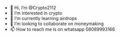 - 👋 Hi, I’m @Crypto2112
- 👀 I’m interested in crypto
- 🌱 I’m currently learning airdrops
- 💞️ I’m looking to collaborate on moneymaking
- 📫 How to reach me is on whatsapp 08089993166 

<!---
Crypto2112/Crypto2112 is a ✨ special ✨ repository because its `README.md` (this file) appears on your GitHub profile.
You can click the Preview link to take a look at your changes.
--->
